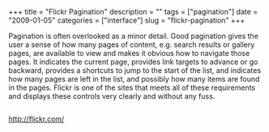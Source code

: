 +++
title = "Flickr Pagination"
description = ""
tags = ["pagination"]
date = "2009-01-05"
categories = ["interface"]
slug = "flickr-pagination"
+++


<p>Pagination is often overlooked as a minor detail. Good pagination gives the user a sense of how many pages of content, e.g. search results or gallery pages, are available to view and makes it obvious how to navigate those pages. It indicates the current page, provides link targets to advance or go backward, provides a shortcuts to jump to the start of the list, and indicates how many pages are left in the list, and possibly how many items are found in the pages. Flickr is one of the sites that meets all of these requirements and displays these controls very clearly and without any fuss.</p>
<div id="screens-full" class="clear"><div class="fullimg clear"><a href="//konigi.com/media/interface/flickr-pagination-1.png" class="group" rel="group" title="1. "><img src="//konigi.com/media/interface/flickr-pagination-1.png" alt="" class="img-responsive"></a></div></div><div id="screens-full" class="clear"><div class="fullimg clear"><a href="//konigi.com/media/interface/flickr-pagination-2.png" class="group" rel="group" title="2. "><img src="//konigi.com/media/interface/flickr-pagination-2.png" alt="" class="img-responsive"></a></div></div><div id="screens-full" class="clear"><div class="fullimg clear"><a href="//konigi.com/media/interface/flickr-pagination-3.png" class="group" rel="group" title="3. "><img src="//konigi.com/media/interface/flickr-pagination-3.png" alt="" class="img-responsive"></a></div></div>        
<p><a href="http://flickr.com/">http://flickr.com/</a></p>

